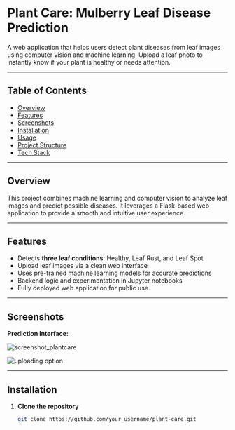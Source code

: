 # Plant Care: Mulberry Leaf Disease Prediction

A web application that helps users detect plant diseases from leaf images using computer vision and machine learning. Upload a leaf photo to instantly know if your plant is healthy or needs attention.

---

## Table of Contents

- [Overview](#overview)
- [Features](#features)
- [Screenshots](#screenshots)
- [Installation](#installation)
- [Usage](#usage)
- [Project Structure](#project-structure)
- [Tech Stack](#tech-stack)

---

## Overview

This project combines machine learning and computer vision to analyze leaf images and predict possible diseases. It leverages a Flask-based web application to provide a smooth and intuitive user experience.

---

## Features

- Detects **three leaf conditions**: Healthy, Leaf Rust, and Leaf Spot  
- Upload leaf images via a clean web interface  
- Uses pre-trained machine learning models for accurate predictions  
- Backend logic and experimentation in Jupyter notebooks  
- Fully deployed web application for public use  

---

## Screenshots

**Prediction Interface:**

![screenshot_plantcare](https://github.com/user-attachments/assets/b8ef83bb-219b-4333-a697-fd54b9afdde0)

![uploading option](https://github.com/user-attachments/assets/fe57a0bc-0fa9-408b-b0ce-d89a89c64be9)



---

## Installation

1. **Clone the repository**
   ```bash
   git clone https://github.com/your_username/plant-care.git
